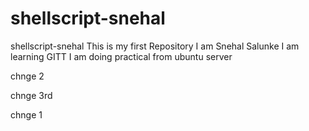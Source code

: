 # shellscript-snehal
 shellscript-snehal
This is my first Repository
I am Snehal Salunke
I am learning GITT
I am doing practical from ubuntu server

chnge 2


chnge 3rd


chnge 1
